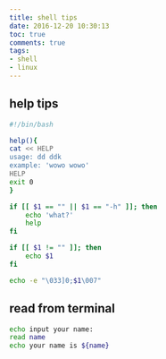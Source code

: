 ```yaml
---
title: shell tips
date: 2016-12-20 10:30:13
toc: true
comments: true
tags:
- shell
- linux
---
```


## help tips
```sh
#!/bin/bash

help(){
cat << HELP
usage: dd ddk 
example: 'wowo wowo'
HELP
exit 0
}

if [[ $1 == "" || $1 == "-h" ]]; then
    echo 'what?'
    help
fi

if [[ $1 != "" ]]; then
    echo $1
fi

echo -e "\033]0;$1\007"
```

## read from terminal
```sh
echo input your name:
read name
echo your name is ${name}
```